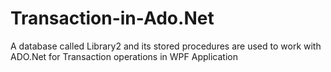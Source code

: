 # Transaction-in-Ado.Net
A database called Library2 and its stored procedures are used to work with ADO.Net for Transaction operations in WPF Application 


